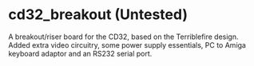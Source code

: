 # cd32_breakout (Untested)
A breakout/riser board for the CD32, based on the Terriblefire design. Added extra video circuitry, some power supply essentials, PC to Amiga keyboard adaptor and an RS232 serial port.
